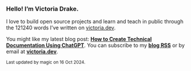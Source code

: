 ### Hello! I’m Victoria Drake.

I love to build open source projects and learn and teach in public through the 121240 words I’ve written on [victoria.dev](https://victoria.dev).

You might like my latest blog post: **[How to Create Technical Documentation Using ChatGPT](https://victoria.dev/posts/how-to-create-technical-documentation-using-chatgpt/)**. You can subscribe to my [**blog RSS**](https://victoria.dev/index.xml) or by email at [**victoria.dev**](https://victoria.dev).

<sub>Last updated by magic on 16 Oct 2024.</sub>
